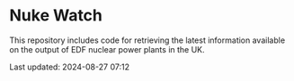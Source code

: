 # Nuke Watch

This repository includes code for retrieving the latest information available on the output of EDF nuclear power plants in the UK.

Last updated: 2024-08-27 07:12